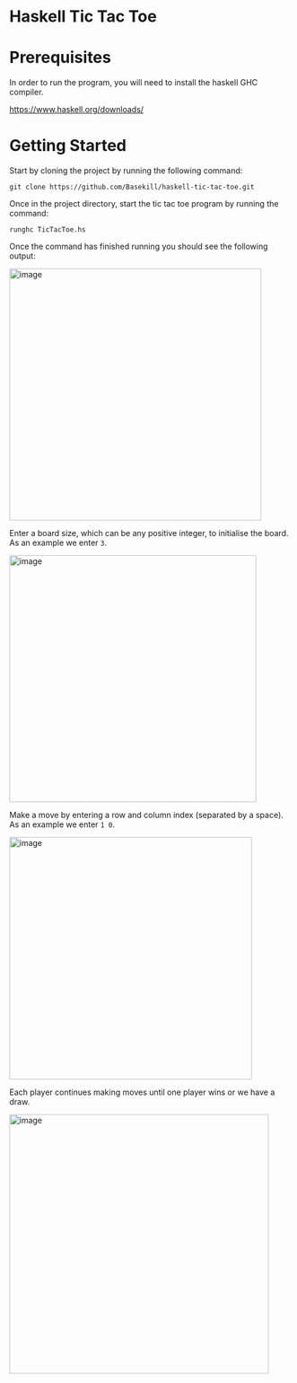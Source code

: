 # Haskell Tic Tac Toe

# Prerequisites

In order to run the program, you will need to install the haskell GHC compiler.

https://www.haskell.org/downloads/

# Getting Started

Start by cloning the project by running the following command:

`git clone https://github.com/Basekill/haskell-tic-tac-toe.git`

Once in the project directory, start the tic tac toe program by running the command:

`runghc TicTacToe.hs`

Once the command has finished running you should see the following output:

<img width="449" alt="image" src="https://user-images.githubusercontent.com/62472947/148194089-c21f5c82-b596-455b-982b-bd910d86aa26.png">

Enter a board size, which can be any positive integer, to initialise the board. As an example we enter `3`.

<img width="440" alt="image" src="https://user-images.githubusercontent.com/62472947/148194836-f3431691-7944-4bad-98cb-5bd39536f5bf.png">

Make a move by entering a row and column index (separated by a space). As an example we enter `1 0`.

<img width="432" alt="image" src="https://user-images.githubusercontent.com/62472947/148195059-e5fc9c18-caca-4497-9bb3-52c93d142c3b.png">

Each player continues making moves until one player wins or we have a draw.

<img width="462" alt="image" src="https://user-images.githubusercontent.com/62472947/148195258-114e6784-678c-4e39-8f84-17d5a65de711.png">
